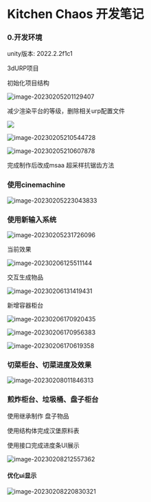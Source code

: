 

# Kitchen Chaos 开发笔记

### 0.开发环境

unity版本: 2022.2.2f1c1

3dURP项目

初始化项目结构

![image-20230205201129407](img/KitchenChaos/image-20230205201129407.png)

减少渲染平台的等级，删除相关urp配置文件

![](img/KitchenChaos/image-20230205201214628.png)



![image-20230205210544728](img/KitchenChaos/image-20230205210544728.png)

![image-20230205210607878](img/KitchenChaos/image-20230205210607878.png)

完成制作后改成msaa 超采样抗锯齿方法

### 使用cinemachine

![image-20230205223043833](img/KitchenChaos/image-20230205223043833.png)

### 使用新输入系统

![image-20230205231726096](img/KitchenChaos/image-20230205231726096.png)

当前效果

![image-20230206125511144](img/KitchenChaos/image-20230206125511144.png)

交互生成物品

![image-20230206131419431](img/KitchenChaos/image-20230206131419431.png)

新增容器柜台

![image-20230206170920435](img/KitchenChaos/image-20230206170920435.png)

![image-20230206170956383](img/KitchenChaos/image-20230206170956383.png)

![image-20230206170619358](img/KitchenChaos/image-20230206170619358.png)

### 切菜柜台、切菜进度及效果

![image-20230208011846313](img/KitchenChaos/image-20230208011846313.png)

### 煎炸柜台、垃圾桶、盘子柜台

使用继承制作 盘子物品

使用结构体完成汉堡原料表

使用接口完成进度条UI展示

![image-20230208212557362](img/KitchenChaos/image-20230208212557362.png)

#### 优化ui显示

![image-20230208220830321](img/KitchenChaos/image-20230208220830321.png)